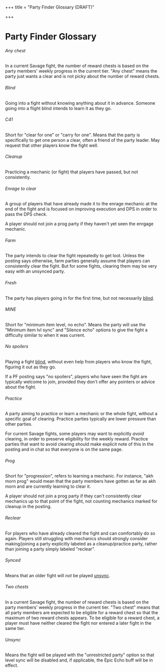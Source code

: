 +++
title = "Party Finder Glossary (DRAFT)"

+++
# Party Finder Glossary

###### Any chest

In a current Savage fight, the number of reward chests is based on the party members' weekly progress in the current tier. "Any chest" means the party just wants a clear and is not picky about the number of reward chests.

###### Blind

Going into a fight without knowing anything about it in advance. Someone going into a flight blind intends to learn it as they go.

###### C41

Short for "clear for one" or "carry for one". Means that the party is specifically to get one person a clear, often a friend of the party leader. May request that other players know the fight well.

###### Cleanup

Practicing a mechanic (or fight) that players have passed, but not consistently.

###### Enrage to clear

A group of players that have already made it to the enrage mechanic at the end of the fight and is focused on improving execution and DPS in order to pass the DPS check.

A player should not join a prog party if they haven't yet seen the enrgage mechanic.

###### Farm

The party intends to clear the fight repeatedly to get loot.
Unless the posting says otherwise, farm parties generally assume that players can consistently clear the fight.
But for some fights, clearing them may be very easy with an unsynced party.

###### Fresh

The party has players going in for the first time, but not necessarily [blind](#blind).

###### MINE

Short for "minimum item level, no echo".
Means the party will use the "Minimum item lvl sync" and "Silence echo" options to give the fight a difficulty similar to when it was current.

###### No spoilers

Playing a fight [blind](#blind), without even help from players who know the fight, figuring it out as they go.

If a PF posting says "no spoilers", players who have seen the fight are typically welcome to join, provided they don't offer any pointers or advice about the fight.

###### Practice

A party aiming to practice or learn a mechanic or the whole fight, without a specific goal of clearing.
Practice parties typically are lower pressure than other parties.

For current Savage fights, some players may want to explicitly *avoid* clearing, in order to preserve eligibility for the weekly reward.
Practice parties that want to avoid clearing should make explicit note of this in the posting and in chat so that everyone is on the same page.

###### Prog

Short for "progression", refers to learning a mechanic. For instance, "akh morn prog" would mean that the party members have gotten as far as akh morn and are currently learning to clear it.

A player should not join a prog party if they can't consistently clear mechanics up to that point of the fight, not counting mechanics marked for cleanup in the posting.

###### Reclear

For players who have already cleared the fight and can comfortably do so again.
Players still struggling with mechanics should strongly consider making/joining a party explicitly labeled as a cleanup/practice party,
rather than joining a party simply labeled "reclear".

###### Synced

Means that an older fight will *not* be played [unsync](#unsync).

###### Two chests

In a current Savage fight, the number of reward chests is based on the party members' weekly progress in the current tier.
"Two chest" means that all party members are expected to be eligible for a reward chest so that the maximum of two reward chests appears.
To be eligible for a reward chest, a player must have neither cleared the fight nor entered a later fight in the same tier.

###### Unsync

Means the fight will be played with the "unrestricted party" option so that level sync will be disabled and, if applicable, the Epic Echo buff will be in effect.
